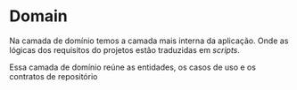 # Domain
Na camada de domínio temos a camada mais interna da aplicação. Onde as lógicas dos requisitos do projetos estão traduzidas em _scripts_.

Essa camada de domínio reúne as entidades, os casos de uso e os contratos de repositório